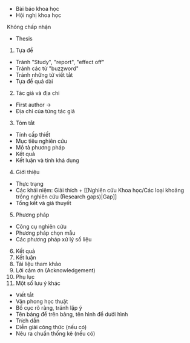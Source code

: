 + Bài báo khoa học
+ Hội nghị khoa học 

Không chấp nhận
+ Thesis

1. Tựa đề
+ Tránh "Study", "report", "effect off"
+ Tránh các từ "buzzword"
+ Tránh những từ viết tắt 
+ Tựa đề quá dài
2. Tác giả và địa chỉ
+ First author ->
+ Địa chỉ của từng tác giả
3. Tóm tắt
+ Tính cấp thiết
+ Mục tiêu nghiên cứu
+ Mô tả phương pháp
+ Kết quả
+ Kết luận và tính khả dụng
4. Giới thiệu
+ Thực trạng
+ Các khái niệm: Giải thích + [[Nghiên cứu Khoa học/Các loại khoảng trống nghiên cứu (Research gaps)|Gap]]
+ Tổng kết và giả thuyết
5. Phương pháp
+ Công cụ nghiên cứu
+ Phương pháp chọn mẫu
+ Các phương pháp xử lý số liệu
6. Kết quả
7. Kết luận
8. Tài liệu tham khảo
9. Lời cảm ơn (Acknowledgement)
10. Phụ lục
11. Một số lưu ý khác
+ Viết tắt
+ Văn phong học thuật
+ Bố cục rõ ràng, tránh lặp ý
+ Tên bảng để trên bảng, tên hình để dưới hình
+ Trích dẫn
+ Diễn giải công thức (nếu có)
+ Nêu ra chuẩn thống kê (nếu có)